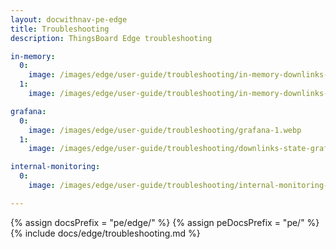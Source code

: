 ```yaml
---
layout: docwithnav-pe-edge
title: Troubleshooting
description: ThingsBoard Edge troubleshooting

in-memory:
  0:
    image: /images/edge/user-guide/troubleshooting/in-memory-downlinks-1-pe.webp
  1:
    image: /images/edge/user-guide/troubleshooting/in-memory-downlinks-2-pe.webp

grafana:
  0:
    image: /images/edge/user-guide/troubleshooting/grafana-1.webp
  1:
    image: /images/edge/user-guide/troubleshooting/downlinks-state-grafana.webp

internal-monitoring:
  0:
    image: /images/edge/user-guide/troubleshooting/internal-monitoring-pe.webp

---
```


{% assign docsPrefix = "pe/edge/" %}
{% assign peDocsPrefix = "pe/" %}
{% include docs/edge/troubleshooting.md %}

